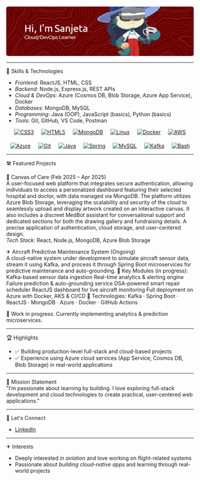 ![Header](./github-header-image.png)

---

🚀 Skills & Technologies
- *Frontend:* ReactJS, HTML, CSS
- *Backend:* Node.js, Express.js, REST APIs  
- *Cloud & DevOps:* Azure (Cosmos DB, Blob Storage, Azure App Service), Docker  
- *Databases:* MongoDB, MySQL  
- *Programming:* Java (OOP), JavaScript (basics), Python (basics)  
- *Tools:* Git, GitHub, VS Code, Postman

  

<div style="display: flex; justify-content: center; flex-wrap: wrap; gap: 20px;">
  <a href="https://www.w3schools.com/css/" target="_blank">
    <img src="https://profilinator.rishav.dev/skills-assets/css3-original-wordmark.svg" alt="CSS3" height="50" />
  </a>
  <a href="https://en.wikipedia.org/wiki/HTML5" target="_blank">
    <img src="https://profilinator.rishav.dev/skills-assets/html5-original-wordmark.svg" alt="HTML5" height="50" />
  </a>
  <a href="https://www.mongodb.com/" target="_blank">
    <img src="https://profilinator.rishav.dev/skills-assets/mongodb-original-wordmark.svg" alt="MongoDB" height="50" />
  </a>
  <a href="https://www.linux.org/" target="_blank">
    <img src="https://profilinator.rishav.dev/skills-assets/linux-original.svg" alt="Linux" height="50" />
  </a>
  <a href="https://www.docker.com/" target="_blank">
    <img src="https://profilinator.rishav.dev/skills-assets/docker-original-wordmark.svg" alt="Docker" height="50" />
  </a>
  <a href="https://aws.amazon.com/" target="_blank">
    <img src="https://profilinator.rishav.dev/skills-assets/amazonwebservices-original-wordmark.svg" alt="AWS" height="50" />
  </a>
  <a href="https://azure.microsoft.com/en-in/" target="_blank">
    <img src="https://profilinator.rishav.dev/skills-assets/microsoft_azure-icon.svg" alt="Azure" height="50" />
  </a>
  <a href="https://github.com/" target="_blank">
    <img src="https://profilinator.rishav.dev/skills-assets/git-scm-icon.svg" alt="Git" height="50" />
  </a>
  <a href="https://www.java.com/" target="_blank">
    <img src="https://profilinator.rishav.dev/skills-assets/java-original-wordmark.svg" alt="Java" height="50" />
  </a>
  <a href="https://docs.spring.io/spring-framework/docs/3.0.x/reference/expressions.html" target="_blank">
    <img src="https://profilinator.rishav.dev/skills-assets/springio-icon.svg" alt="Spring" height="50" />
  </a>
  <a href="https://www.mysql.com/" target="_blank">
    <img src="https://profilinator.rishav.dev/skills-assets/mysql-original-wordmark.svg" alt="MySQL" height="50" />
  </a>
  <a href="https://kafka.apache.org/" target="_blank">
    <img src="https://profilinator.rishav.dev/skills-assets/apache_kafka-icon.svg" alt="Kafka" height="50" />
  </a>
  <a href="https://www.gnu.org/software/bash/" target="_blank">
    <img src="https://profilinator.rishav.dev/skills-assets/gnu_bash-icon.svg" alt="Bash" height="50" />
  </a>
</div>



---

🛠 Featured Projects

🎨 Canvas of Care (Feb 2025 – Apr 2025)  
A user-focused web platform that integrates secure authentication, allowing individuals to access a personalized dashboard featuring their selected hospital and doctor, with data managed via MongoDB. The platform utilizes Azure Blob Storage, leveraging the scalability and security of the cloud to seamlessly upload and display artwork created on an interactive canvas. It also includes a discreet MedBot assistant for conversational support and dedicated sections for both the drawing gallery and fundraising details. A precise application of authentication, cloud storage, and user-centered design.  
*Tech Stack:* React, Node.js, MongoDB, Azure Blob Storage

✈ Aircraft Predictive Maintenance System (Ongoing)  
A cloud-native system under development to simulate aircraft sensor data, stream it using Kafka, and process it through Spring Boot microservices for predictive maintenance and auto-grounding.
🔹 Key Modules (in progress):
Kafka-based sensor data ingestion
Real-time analytics & alerting engine
Failure prediction & auto-grounding service
DSA-powered smart repair scheduler
ReactJS dashboard for live aircraft monitoring
Full deployment on Azure with Docker, AKS & CI/CD
📡 Technologies: Kafka · Spring Boot · ReactJS · MongoDB · Azure · Docker · GitHub Actions

🚧 Work in progress. Currently implementing analytics & prediction microservices.

---

🏆 Highlights
- ✅ Building production-level full-stack and cloud-based projects  
- ✅ Experience using Azure cloud services (App Service, Cosmos DB, Blob Storage) in real-world applications

---

🧭 Mission Statement  
"I’m passionate about learning by building. I love exploring full-stack development and cloud technologies to create practical, user-centered web applications."

---

🔗 Let's Connect
- [LinkedIn](https://linkedin.com/in/sanjeta-singh)
---

✈ Interests
- Deeply interested in *aviation* and love working on flight-related systems  
- Passionate about *building cloud-native apps* and learning through real-world projects

